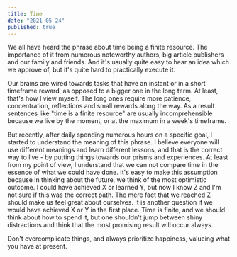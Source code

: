 ```yaml
---
title: Time
date: "2021-05-24"
published: true
---
```


We all have heard the phrase about time being a finite resource. The importance of it from numerous noteworthy authors, big article publishers and our family and friends. And it's usually quite easy to hear an idea which we approve of, but it's quite hard to practically execute it.

Our brains are wired towards tasks that have an instant or in a short timeframe reward, as opposed to a bigger one in the long term. At least, that's how I view myself. The long ones require more patience, concentration, reflections and small rewards along the way. As a result sentences like "time is a finite resource" are usually incomprehensible because we live by the moment, or at the maximum in a week's timeframe.
 
But recently, after daily spending numerous hours on a specific goal, I started to understand the meaning of this phrase. I believe everyone will use different meanings and learn different lessons, and that is the correct way to live - by putting things towards our prisms and experiences. At least from my point of view, I understand that we can not compare time in the essence of what we could have done. It's easy to make this assumption because in thinking about the future, we think of the most optimistic outcome. I could have achieved X or learned Y, but now I know Z and I'm not sure if this was the correct path. The mere fact that we reached Z should make us feel great about ourselves. It is another question if we would have achieved X or Y in the first place. Time is finite, and we should think about how to spend it, but one shouldn't jump between shiny distractions and think that the most promising result will occur always.

Don't overcomplicate things, and always prioritize happiness, valueing what you have at present.